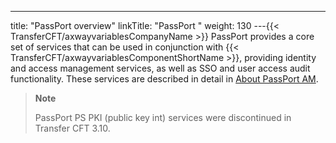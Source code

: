 ---
title: "PassPort overview"
linkTitle: "PassPort "
weight: 130
---{{< TransferCFT/axwayvariablesCompanyName  >}} PassPort provides a core set of services that can be used in conjunction with {{< TransferCFT/axwayvariablesComponentShortName  >}}, providing identity and access management services, as well as SSO and user access audit functionality. These services are described in detail in [About PassPort AM](../../internal_a_m_start_here/about_passport_am).

> **Note**
>
> PassPort PS PKI (public key int) services were discontinued in Transfer CFT 3.10.
